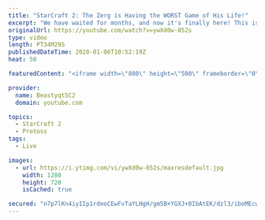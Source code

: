```yaml
---
title: "StarCraft 2: The Zerg is Having the WORST Game of His Life!"
excerpt: "We have waited for months, and now it's finally here! This is the VOID RAYS to GRANDMASTER series! With the new balance changes to speedy Void Rays in the latest patch, we can now begin the series right! At this point in the series, we are introducing other units into the composition to make the games"
originalUrl: https://youtube.com/watch?v=ywXd0w-852s
type: video
length: PT34M29S
publishedDateTime: 2020-01-06T10:52:19Z
heat: 50

featuredContent: "<iframe width=\"800\" height=\"500\" frameborder=\"0\" src=\"https://www.youtube.com/embed/ywXd0w-852s\" allow=\"accelerometer; autoplay; encrypted-media; gyroscope; picture-in-picture\" allowfullscreen></iframe>"

provider:
  name: BeastyqtSC2
  domain: youtube.com

topics:
  - StarCraft 2
  - Protoss
tags:
  - Live

images:
  - url: https://i.ytimg.com/vi/ywXd0w-852s/maxresdefault.jpg
    width: 1280
    height: 720
    isCached: true

secured: "n7p7lKn4iyIIp1rdeoCEwFvTaYLHgH/gm5B+YGXJ+0IbAtEK/dzl3/iboMEcw4pDGe2/jKYGz31sG1rTpDvRK3cjDqEfzZVMgFA+3kSSuG/KRJJ2fKkJCA73tSsAWq7GITplgQrhUecnGhelhk6bSCl1yR6sJVXzcyjoFxW3CYTQ1WdG3Q3g2s+7ijrqzG55lWyWlFjZENLfB04StUb7FqWOYY71Oef2Vmmd0KMNsMlZqItOhbGVYPbuangcI2txH8WWpZM6Eu02mIGGUu0TA6h4OvAOYNWYwqlzAtotpM5grDPECCPBIEAKthpxbO0IHLSpvFo0Spdn9h0GRHKyo4umumrqfqoX3G0gLxI3l667bL1YDDV6Y32SyHlF/Cz0+vfny7gDg5/mCpVQJOaWjOMDm6BGSWxWYoGxNhoDhRE=;AYhCP1BkA0YHfHFaA3Wt4Q=="
---
```


